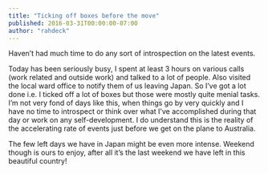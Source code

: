 ```yaml
---
title: "Ticking off boxes before the move"
published: 2016-03-31T00:00:00-07:00
author: "rahdeck"
---
```

Haven’t had much time to do any sort of introspection on the latest events.

Today has been seriously busy, I spent at least 3 hours on various calls (work related and outside work) and talked to a lot of people. Also visited the local ward office to notify them of us leaving Japan. So I’ve got a lot done i.e. I ticked off a lot of boxes but those were mostly quite menial tasks. I’m not very fond of days like this, when things go by very quickly and I have no time to introspect or think over what I’ve accomplished during that day or work on any self-development. I do understand this is the reality of the accelerating rate of events just before we get on the plane to Australia.

The few left days we have in Japan might be even more intense. Weekend though is ours to enjoy, after all it’s the last weekend we have left in this beautiful country!